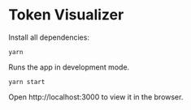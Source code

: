 # Token Visualizer

Install all dependencies:

```
yarn
```

Runs the app in development mode.

```
yarn start
```

Open http://localhost:3000 to view it in the browser.
